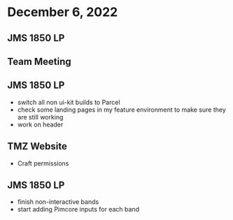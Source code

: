 # December 6, 2022

## JMS 1850 LP

## Team Meeting

## JMS 1850 LP
- switch all non ui-kit builds to Parcel
- check some landing pages in my feature environment to make sure they are still working
- work on header

## TMZ Website
- Craft permissions

## JMS 1850 LP
- finish non-interactive bands
- start adding Pimcore inputs for each band